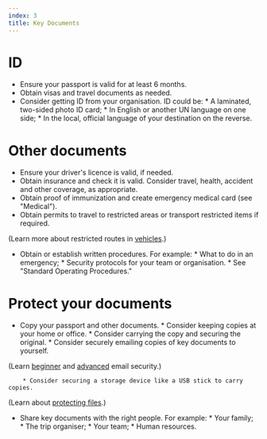 ```yaml
---
index: 3
title: Key Documents
---
```

# ID

*   Ensure your passport is valid for at least 6 months.
*	Obtain visas and travel documents as needed. 
*   Consider getting ID from your organisation. ID could be: 
		* A laminated, two-sided photo ID card;
        * In English or another UN language on one side; 
        * In the local, official language of your destination on the reverse.
  
# Other documents

*	Ensure your driver's licence is valid, if needed. 
*   Obtain insurance and check it is valid. Consider travel, health, accident and other coverage, as appropriate. 
*	Obtain proof of immunization and create emergency medical card (see "Medical").
*	Obtain permits to travel to restricted areas or transport restricted items if required.

(Learn more about restricted routes in [vehicles](umbrella://lesson/vehicles).)

*   Obtain or establish written procedures. For example: 
		* What to do in an emergency;
        * Security protocols for your team or organisation. 
        * See "Standard Operating Procedures."

# Protect your documents

*	Copy your passport and other documents.
		* Consider keeping copies at your home or office. 
        * Consider carrying the copy and securing the original. 
        * Consider securely emailing copies of key documents to yourself.
        
(Learn [beginner](umbrella://lesson/email/0) and [advanced](umbrella://lesson/email/1) email security.)

        * Consider securing a storage device like a USB stick to carry copies. 

(Learn about [protecting files](umbrella://lesson/protecting-files).)  

*   Share key documents with the right people. For example: 
		* Your family;
        * The trip organiser;
        * Your team; 
        * Human resources.